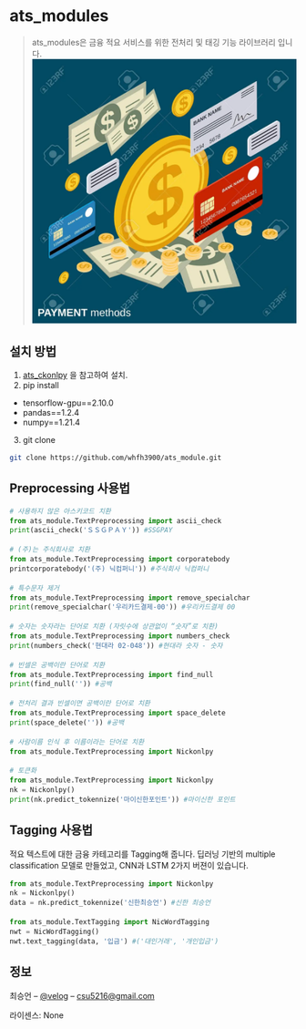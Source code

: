 
# ats_modules
> ats_modules은 금융 적요 서비스를 위한 전처리 및 태깅 기능 라이브러리 입니다.
![](./png/image.png)


## 설치 방법
1. [ats_ckonlpy](https://github.com/whfh3900/ats_ckonlpy) 을 참고하여 설치.<br>
2. pip install
- tensorflow-gpu==2.10.0<br>
- pandas==1.2.4<br>
- numpy==1.21.4<br>
3. git clone
```bash
git clone https://github.com/whfh3900/ats_module.git
```

## Preprocessing 사용법

```python
# 사용하지 않은 아스키코드 치환
from ats_module.TextPreprocessing import ascii_check
print(ascii_check('ＳＳＧＰＡＹ')) #SSGPAY

# (주)는 주식회사로 치환
from ats_module.TextPreprocessing import corporatebody
printcorporatebody('(주) 닉컴퍼니')) #주식회사 닉컴퍼니

# 특수문자 제거
from ats_module.TextPreprocessing import remove_specialchar
print(remove_specialchar('우리카드결제-00')) #우리카드결제 00

# 숫자는 숫자라는 단어로 치환 (자릿수에 상관없이 “숫자”로 치환)
from ats_module.TextPreprocessing import numbers_check
print(numbers_check('현대라 02-048')) #현대라 숫자 - 숫자

# 빈셀은 공백이란 단어로 치환
from ats_module.TextPreprocessing import find_null
print(find_null('')) #공백

# 전처리 결과 빈셀이면 공백이란 단어로 치환
from ats_module.TextPreprocessing import space_delete
print(space_delete('')) #공백

# 사람이름 인식 후 이름이라는 단어로 치환
from ats_module.TextPreprocessing import Nickonlpy

# 토큰화
from ats_module.TextPreprocessing import Nickonlpy
nk = Nickonlpy()
print(nk.predict_tokennize('마이신한포인트')) #마이신한 포인트
```



## Tagging 사용법
적요 텍스트에 대한 금융 카테고리를 Tagging해 줍니다.
딥러닝 기반의 multiple classification 모델로 만들었고, CNN과 LSTM 2가지 버젼이 있습니다.

```python
from ats_module.TextPreprocessing import Nickonlpy
nk = Nickonlpy()
data = nk.predict_tokennize('신한최승언') #신한 최승언

from ats_module.TextTagging import NicWordTagging
nwt = NicWordTagging()
nwt.text_tagging(data, '입금') #('대인거래', '개인입금')
```

## 정보

최승언 – [@velog](https://velog.io/@csu5216) – csu5216@gmail.com

라이센스: None



